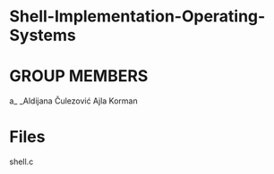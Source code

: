 # Shell-Implementation-Operating-Systems
# GROUP MEMBERS

a_ _Aldijana Čulezović
Ajla Korman

# Files
shell.c



